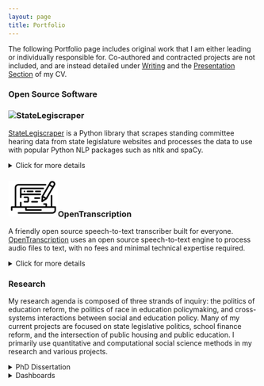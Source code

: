 ```yaml
---
layout: page
title: Portfolio
---
```


The following Portfolio page includes original work that I am either leading or individually responsible for. Co-authored and contracted projects are not included, and are instead detailed under <a href="https://ka-chang.github.io/writing">Writing</a> and the <a href="https://ka-chang.github.io/cv">Presentation Section</a> of my CV.

### Open Source Software
### <img src="https://github.com/ka-chang/StateLegiscraper/raw/main/doc/images/logo.png" width="100">StateLegiscraper

<a href="https://github.com/ka-chang/StateLegiscraper" target=_blank>StateLegiscraper</a> is a Python library that scrapes standing committee hearing data from state legislature websites and processes the data to use with popular Python NLP packages such as nltk and spaCy. 

<details>
<summary>Click for more details</summary>
  
<p style="line-height:2;">The mission of StateLegiscraper is to make accessible text corpora of political, social, and scholarly significance that can build greater public transparency and academic knowledge about public policymaking and state-level politics.</p>
  
<p style="line-height:2;">The motivation to create StateLegiscraper emerged from my dissertation's data collection efforts, and my desire to provide general users access to previously difficult to obtain state legislature data. I am the main author of the StateLegiscraper package, where I actively develop and code the scrape and process functions for all available state coverage. I am continually building documentation on the repoistory, including <a href="https://github.com/ka-chang/StateLegiscraper/blob/main/README.md" target=_blank>a detailed installation guide</a>, <a href="https://github.com/ka-chang/StateLegiscraper/blob/main/doc/design_specs.md" target=_blank>package design specifications</a>, and <a href="https://github.com/ka-chang/StateLegiscraper/tree/main/examples" target=_blank>user guides</a> to implement the package. The following <a href="https://github.com/ka-chang/StateLegiscraper/blob/main/examples/nevada_pdf_example.ipynb">Jupyter notebook example</a> provides documentation on how to use StateLegiscraper, with sample code and data outputs.</p>
  
</details>

### <img src="https://github.com/ka-chang/OpenTranscription/raw/main/opentranscription_logo.png" width="100">OpenTranscription

A friendly open source speech-to-text transcriber built for everyone. <a href="https://github.com/ka-chang/OpenTranscription" target=_blank>OpenTranscription</a> uses an open source speech-to-text engine to process audio files to text, with no fees and minimal technical expertise required.

<details>
<summary>Click for more details</summary>
  
<p style="line-height:2;">OpenTranscription contains a graphical user interface that allows users of all technical backgrounds to use an open source speech-to-text engine to automatically transcribe audio files to text. OpenTranscription's core user base are qualitative researchers who consider paid services such as Rev to transcribe interview and focus group data, but may have limited resources to process transcripts at scale and within budget. </p>
  
<p style="line-height:2;">I am the lead developer and UX designer for OpenTranscription's front and backend development. OpenTranscription is currently in the design phase and conducting user interviews.</p>
  
</details>

### Research

My research agenda is composed of three strands of inquiry: the politics of education reform, the politics of race in education policymaking, and cross-systems interactions between social and education policy. Many of my current projects are focused on state legislative politics, school finance reform, and the intersection of public housing and public education. I primarily use quantitative and computational social science methods in my research and various projects.

<details>
<summary>PhD Dissertation</summary>
  
<p style="line-height:2;"><i>Abstract:</i> In 1971, the first U.S. school finance court case was decided in California's <i>Serrano v. Priest</i> that aimed to reform a state's education funding structure. And despite widespread school finance reform efforts since, racial and economic inequities in education have persisted across the nation. How is it that fifty years of education funding reform activity have not yielded substantive change that bends the education system towards resource justice? My dissertation examines the politics of school finance reform and the manner that diverse policy actors in state legislatures negotiate policy solutions in the aftermath of major education funding litigation. To contextualize trends of existing racial funding disparities, I build an original theoretical framework that connects the politics of public education resource allocation to racialized political geographies and racial capitalism. I illustrate how racial capitalist logics may emerge during the school finance reform policy process as state legislators and policy advocates debate potential solutions, and how coded, racialized political discourse may map onto policy outputs. I employ natural language processing methods and social network analysis to conduct this study at scale and across time to capture the entirety of a state legislature's response to school funding court mandates. I summarize the totality of policy solutions presented by state legislators and policy advocates – creating a complete account of all publicly discussed school finance reform solutions. My dissertation will assist policymakers and policy advocates to better understand the political realities behind school finance reform solutions, and describe practiced strategies that may advance racial equity and resource justice in education.</p>
</details>

<details>
<summary>Dashboards</summary>
<p>
<a href="https://ka-chang.shinyapps.io/sha_sps/?_ga=2.192008489.2053692805.1640749084-1148420986.1640749084" target=_blank>The Spatial Politics of Public Education and Public Housing</a>  
<p>
<p style="line-height:2;">This Shiny interactive utilizes a multi-dimensional dataset to explore the relationship between public education and public housing. The project's broader research question asks, what types of schooling environments do students living in public housing experience? For this particular interactive, users explore the spatial distribution of student racial groups across Seattle and the relationship of Seattle Public Schools' 2018 budget category amounts against their student racial group percentage. HOLC redlining map boundaries and descriptions from 1938 are provided to examine the potential influence of historical racial segregationist policies on current spatial organization of educational opportunities by race. </p>
<p>
<a href="https://ka-chang.shinyapps.io/CSSS569HW3_kachang/?_ga=2.14433972.2053692805.1640749084-1148420986.1640749084" target=_blank>Washington State School District Budgets and Students of Color</a>
<p>
<p style="line-height:2;">This Shiny interactive explores Washington state school district budgets and their relationship to the district's percentage share of students of color from 1993-2016. The work is part of a broader research project that investigates: is there a relationship between race and school funding in Washington state, specifically the distribution of state equalization funding to districts as a result of policy reform? The purpose of this specific interactive is to serve as an exploratory data analysis that will build towards refining parametric specification and model construction. The main dataset used is from Bruce Baker's School Finance Indicators Dataset: District Indicators (Baker et al., 2019). The unit of analysis within the complete dataset is for all school districts across the nation from 1987-2016 and this study utilizes a subset of all Washington state observations between the years 1993-2016. There are two visualizations of interest to this interactive: a time-series plot of district budgets from 1993-2016 and a summary statistics table with a more granular breakdown of mean, median, range, and n. Users can select the specific revenue source to visualize in the time-series plot and select a specific year in the summary statistics tables. The time-series plot includes a 95% confidence interval of the population mean calculated by a nonparametric bootstrap without assuming normality.</p>

